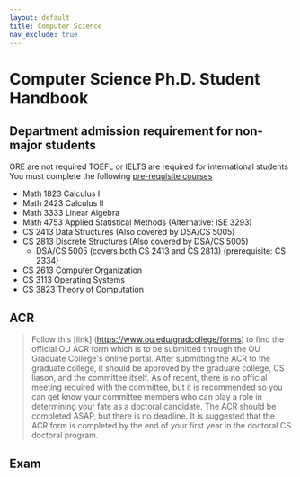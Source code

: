 ```yaml
---
layout: default
title: Computer Science
nav_exclude: true
---
```

# Computer Science Ph.D. Student Handbook

## Department admission requirement for non-major students
GRE are not required
TOEFL or IELTS are required for international students 
You must complete the following [pre-requisite courses](http://www.ou.edu/coe/cs/apply)
  * Math 1823 Calculus I
  * Math 2423 Calculus II
  * Math 3333 Linear Algebra
  * Math 4753 Applied Statistical Methods (Alternative: ISE 3293)
  * CS 2413 Data Structures (Also covered by DSA/CS 5005)
  * CS 2813 Discrete Structures (Also covered by DSA/CS 5005)
     * DSA/CS 5005 (covers both CS 2413 and CS 2813) (prerequisite: CS 2334)
  * CS 2613 Computer Organization
  * CS 3113 Operating Systems
  * CS 3823 Theory of Computation

## ACR

> Follow this [link] (https://www.ou.edu/gradcollege/forms) to find the official OU ACR form which is to be submitted through the OU Graduate College's online portal. After submitting the ACR to the graduate college, it should be approved by the graduate college, CS liason, and the committee itself. As of recent, there is no official meeting required with the committee, but it is recommended so you can get know your committee members who can play a role in determining your fate as a doctoral candidate. 
> The ACR should be completed ASAP, but there is no deadline. It is suggested that the ACR form is completed by the end of your first year in the doctoral CS doctoral program. 

## Exam

